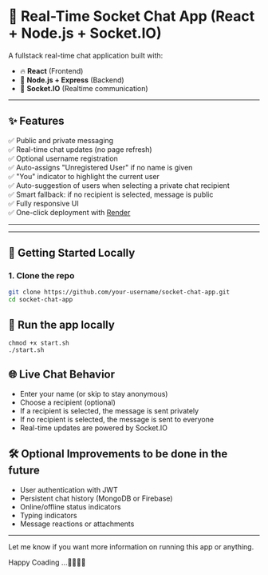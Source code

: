 # 💬 Real-Time Socket Chat App (React + Node.js + Socket.IO)

A fullstack real-time chat application built with:

- 🔥 **React** (Frontend)
- 🚀 **Node.js + Express** (Backend)
- 📡 **Socket.IO** (Realtime communication)

---

## ✨ Features

✅ Public and private messaging  
✅ Real-time chat updates (no page refresh)  
✅ Optional username registration  
✅ Auto-assigns "Unregistered User" if no name is given  
✅ "You" indicator to highlight the current user  
✅ Auto-suggestion of users when selecting a private chat recipient  
✅ Smart fallback: if no recipient is selected, message is public  
✅ Fully responsive UI  
✅ One-click deployment with [Render](https://render.com)

---

---

## 🚀 Getting Started Locally

### 1. Clone the repo

```bash
git clone https://github.com/your-username/socket-chat-app.git
cd socket-chat-app
```

## 🚀 Run the app locally

```
chmod +x start.sh
./start.sh
```

## 🌐 Live Chat Behavior

- Enter your name (or skip to stay anonymous)
- Choose a recipient (optional)
- If a recipient is selected, the message is sent privately
- If no recipient is selected, the message is sent to everyone
- Real-time updates are powered by Socket.IO

## 🛠 Optional Improvements to be done in the future

- User authentication with JWT
- Persistent chat history (MongoDB or Firebase)
- Online/offline status indicators
- Typing indicators
- Message reactions or attachments

---

Let me know if you want more information on running this app or anything.

Happy Coading ...🚀🚀🚀🚀
